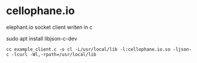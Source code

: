 cellophane.io
=============

elephant.io socket client writen in c



sudo apt install libjson-c-dev

```
cc example_client.c -o cl -L/usr/local/lib -l:cellophane.io.so -ljson-c -lcurl -Wl,-rpath=/usr/local/lib
```
